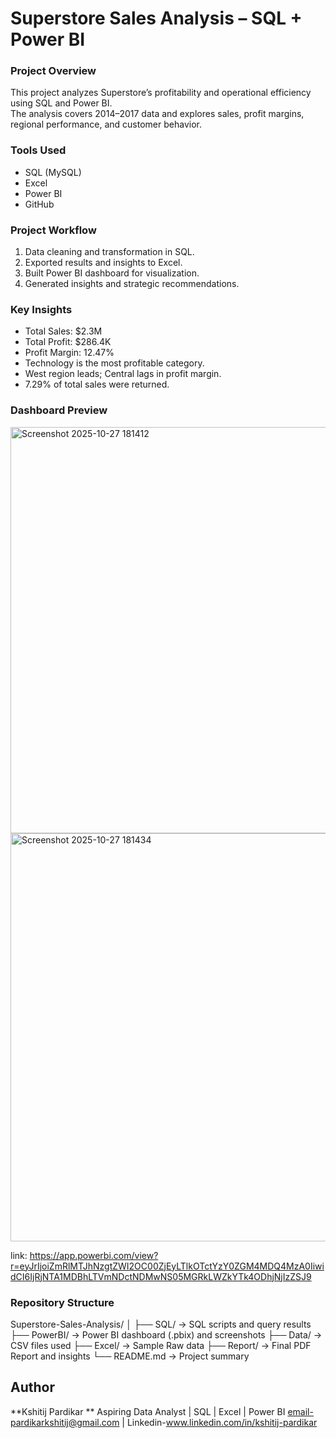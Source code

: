 # Superstore Sales Analysis – SQL + Power BI

### **Project Overview**
This project analyzes Superstore’s profitability and operational efficiency using SQL and Power BI.  
The analysis covers 2014–2017 data and explores sales, profit margins, regional performance, and customer behavior.

### **Tools Used**
- SQL (MySQL)
- Excel
- Power BI
- GitHub

### **Project Workflow**
1. Data cleaning and transformation in SQL.
2. Exported results and insights to Excel.
3. Built Power BI dashboard for visualization.
4. Generated insights and strategic recommendations.

### **Key Insights**
- Total Sales: $2.3M  
- Total Profit: $286.4K  
- Profit Margin: 12.47%  
- Technology is the most profitable category.  
- West region leads; Central lags in profit margin.  
- 7.29% of total sales were returned.

### **Dashboard Preview**

<img width="1156" height="650" alt="Screenshot 2025-10-27 181412" src="https://github.com/user-attachments/assets/e90c43cb-1473-44ed-9c0d-4a1aa2563829" />
<img width="1156" height="653" alt="Screenshot 2025-10-27 181434" src="https://github.com/user-attachments/assets/c7074857-48c3-45d2-a5cc-77f19031d3b9" />

link: https://app.powerbi.com/view?r=eyJrIjoiZmRlMTJhNzgtZWI2OC00ZjEyLTlkOTctYzY0ZGM4MDQ4MzA0IiwidCI6IjRjNTA1MDBhLTVmNDctNDMwNS05MGRkLWZkYTk4ODhjNjIzZSJ9

### **Repository Structure**

Superstore-Sales-Analysis/
│
├── SQL/ → SQL scripts and query results
├── PowerBI/ → Power BI dashboard (.pbix) and screenshots
├── Data/ → CSV files used
├── Excel/ → Sample Raw data
├── Report/ → Final PDF Report and insights
└── README.md → Project summary
## Author

**Kshitij Pardikar **
Aspiring Data Analyst | SQL | Excel | Power BI
email-pardikarkshitij@gmail.com | Linkedin-www.linkedin.com/in/kshitij-pardikar
